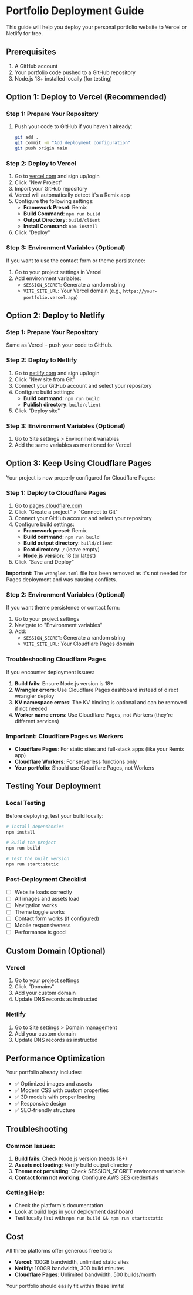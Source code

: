 # Portfolio Deployment Guide

This guide will help you deploy your personal portfolio website to Vercel or Netlify for free.

## Prerequisites

1. A GitHub account
2. Your portfolio code pushed to a GitHub repository
3. Node.js 18+ installed locally (for testing)

## Option 1: Deploy to Vercel (Recommended)

### Step 1: Prepare Your Repository
1. Push your code to GitHub if you haven't already:
   ```bash
   git add .
   git commit -m "Add deployment configuration"
   git push origin main
   ```

### Step 2: Deploy to Vercel
1. Go to [vercel.com](https://vercel.com) and sign up/login
2. Click "New Project"
3. Import your GitHub repository
4. Vercel will automatically detect it's a Remix app
5. Configure the following settings:
   - **Framework Preset**: Remix
   - **Build Command**: `npm run build`
   - **Output Directory**: `build/client`
   - **Install Command**: `npm install`
6. Click "Deploy"

### Step 3: Environment Variables (Optional)
If you want to use the contact form or theme persistence:
1. Go to your project settings in Vercel
2. Add environment variables:
   - `SESSION_SECRET`: Generate a random string
   - `VITE_SITE_URL`: Your Vercel domain (e.g., `https://your-portfolio.vercel.app`)

## Option 2: Deploy to Netlify

### Step 1: Prepare Your Repository
Same as Vercel - push your code to GitHub.

### Step 2: Deploy to Netlify
1. Go to [netlify.com](https://netlify.com) and sign up/login
2. Click "New site from Git"
3. Connect your GitHub account and select your repository
4. Configure build settings:
   - **Build command**: `npm run build`
   - **Publish directory**: `build/client`
5. Click "Deploy site"

### Step 3: Environment Variables (Optional)
1. Go to Site settings > Environment variables
2. Add the same variables as mentioned for Vercel

## Option 3: Keep Using Cloudflare Pages

Your project is now properly configured for Cloudflare Pages:

### Step 1: Deploy to Cloudflare Pages
1. Go to [pages.cloudflare.com](https://pages.cloudflare.com)
2. Click "Create a project" > "Connect to Git"
3. Connect your GitHub account and select your repository
4. Configure build settings:
   - **Framework preset**: Remix
   - **Build command**: `npm run build`
   - **Build output directory**: `build/client`
   - **Root directory**: `/` (leave empty)
   - **Node.js version**: 18 (or latest)
5. Click "Save and Deploy"

**Important**: The `wrangler.toml` file has been removed as it's not needed for Pages deployment and was causing conflicts.

### Step 2: Environment Variables (Optional)
If you want theme persistence or contact form:
1. Go to your project settings
2. Navigate to "Environment variables"
3. Add:
   - `SESSION_SECRET`: Generate a random string
   - `VITE_SITE_URL`: Your Cloudflare Pages domain

### Troubleshooting Cloudflare Pages
If you encounter deployment issues:
1. **Build fails**: Ensure Node.js version is 18+
2. **Wrangler errors**: Use Cloudflare Pages dashboard instead of direct wrangler deploy
3. **KV namespace errors**: The KV binding is optional and can be removed if not needed
4. **Worker name errors**: Use Cloudflare Pages, not Workers (they're different services)

### Important: Cloudflare Pages vs Workers
- **Cloudflare Pages**: For static sites and full-stack apps (like your Remix app)
- **Cloudflare Workers**: For serverless functions only
- **Your portfolio**: Should use Cloudflare Pages, not Workers

## Testing Your Deployment

### Local Testing
Before deploying, test your build locally:
```bash
# Install dependencies
npm install

# Build the project
npm run build

# Test the built version
npm run start:static
```

### Post-Deployment Checklist
- [ ] Website loads correctly
- [ ] All images and assets load
- [ ] Navigation works
- [ ] Theme toggle works
- [ ] Contact form works (if configured)
- [ ] Mobile responsiveness
- [ ] Performance is good

## Custom Domain (Optional)

### Vercel
1. Go to your project settings
2. Click "Domains"
3. Add your custom domain
4. Update DNS records as instructed

### Netlify
1. Go to Site settings > Domain management
2. Add your custom domain
3. Update DNS records as instructed

## Performance Optimization

Your portfolio already includes:
- ✅ Optimized images and assets
- ✅ Modern CSS with custom properties
- ✅ 3D models with proper loading
- ✅ Responsive design
- ✅ SEO-friendly structure

## Troubleshooting

### Common Issues:
1. **Build fails**: Check Node.js version (needs 18+)
2. **Assets not loading**: Verify build output directory
3. **Theme not persisting**: Check SESSION_SECRET environment variable
4. **Contact form not working**: Configure AWS SES credentials

### Getting Help:
- Check the platform's documentation
- Look at build logs in your deployment dashboard
- Test locally first with `npm run build && npm run start:static`

## Cost

All three platforms offer generous free tiers:
- **Vercel**: 100GB bandwidth, unlimited static sites
- **Netlify**: 100GB bandwidth, 300 build minutes
- **Cloudflare Pages**: Unlimited bandwidth, 500 builds/month

Your portfolio should easily fit within these limits!
